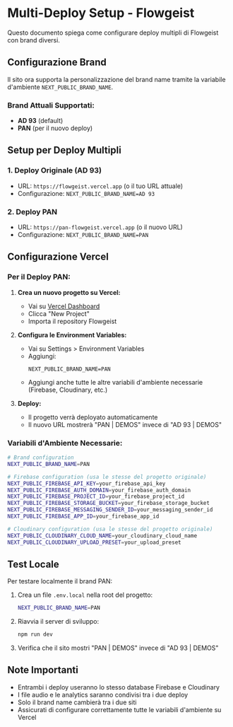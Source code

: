 # Multi-Deploy Setup - Flowgeist

Questo documento spiega come configurare deploy multipli di Flowgeist con brand diversi.

## Configurazione Brand

Il sito ora supporta la personalizzazione del brand name tramite la variabile d'ambiente `NEXT_PUBLIC_BRAND_NAME`.

### Brand Attuali Supportati:

- **AD 93** (default)
- **PAN** (per il nuovo deploy)

## Setup per Deploy Multipli

### 1. Deploy Originale (AD 93)

- URL: `https://flowgeist.vercel.app` (o il tuo URL attuale)
- Configurazione: `NEXT_PUBLIC_BRAND_NAME=AD 93`

### 2. Deploy PAN

- URL: `https://pan-flowgeist.vercel.app` (o il nuovo URL)
- Configurazione: `NEXT_PUBLIC_BRAND_NAME=PAN`

## Configurazione Vercel

### Per il Deploy PAN:

1. **Crea un nuovo progetto su Vercel:**

   - Vai su [Vercel Dashboard](https://vercel.com/dashboard)
   - Clicca "New Project"
   - Importa il repository Flowgeist

2. **Configura le Environment Variables:**

   - Vai su Settings > Environment Variables
   - Aggiungi:
     ```
     NEXT_PUBLIC_BRAND_NAME=PAN
     ```
   - Aggiungi anche tutte le altre variabili d'ambiente necessarie (Firebase, Cloudinary, etc.)

3. **Deploy:**
   - Il progetto verrà deployato automaticamente
   - Il nuovo URL mostrerà "PAN | DEMOS" invece di "AD 93 | DEMOS"

### Variabili d'Ambiente Necessarie:

```bash
# Brand configuration
NEXT_PUBLIC_BRAND_NAME=PAN

# Firebase configuration (usa le stesse del progetto originale)
NEXT_PUBLIC_FIREBASE_API_KEY=your_firebase_api_key
NEXT_PUBLIC_FIREBASE_AUTH_DOMAIN=your_firebase_auth_domain
NEXT_PUBLIC_FIREBASE_PROJECT_ID=your_firebase_project_id
NEXT_PUBLIC_FIREBASE_STORAGE_BUCKET=your_firebase_storage_bucket
NEXT_PUBLIC_FIREBASE_MESSAGING_SENDER_ID=your_messaging_sender_id
NEXT_PUBLIC_FIREBASE_APP_ID=your_firebase_app_id

# Cloudinary configuration (usa le stesse del progetto originale)
NEXT_PUBLIC_CLOUDINARY_CLOUD_NAME=your_cloudinary_cloud_name
NEXT_PUBLIC_CLOUDINARY_UPLOAD_PRESET=your_upload_preset
```

## Test Locale

Per testare localmente il brand PAN:

1. Crea un file `.env.local` nella root del progetto:

   ```bash
   NEXT_PUBLIC_BRAND_NAME=PAN
   ```

2. Riavvia il server di sviluppo:

   ```bash
   npm run dev
   ```

3. Verifica che il sito mostri "PAN | DEMOS" invece di "AD 93 | DEMOS"

## Note Importanti

- Entrambi i deploy useranno lo stesso database Firebase e Cloudinary
- I file audio e le analytics saranno condivisi tra i due deploy
- Solo il brand name cambierà tra i due siti
- Assicurati di configurare correttamente tutte le variabili d'ambiente su Vercel
